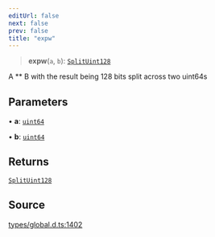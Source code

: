 ```yaml
---
editUrl: false
next: false
prev: false
title: "expw"
---
```


> **expw**(`a`, `b`): [`SplitUint128`](../type-aliases/SplitUint128.md)

A ** B with the result being 128 bits split across two uint64s

## Parameters

• **a**: [`uint64`](../type-aliases/uint64.md)

• **b**: [`uint64`](../type-aliases/uint64.md)

## Returns

[`SplitUint128`](../type-aliases/SplitUint128.md)

## Source

[types/global.d.ts:1402](https://github.com/algorandfoundation/tealscript/blob/18ba30a9/types/global.d.ts#L1402)
